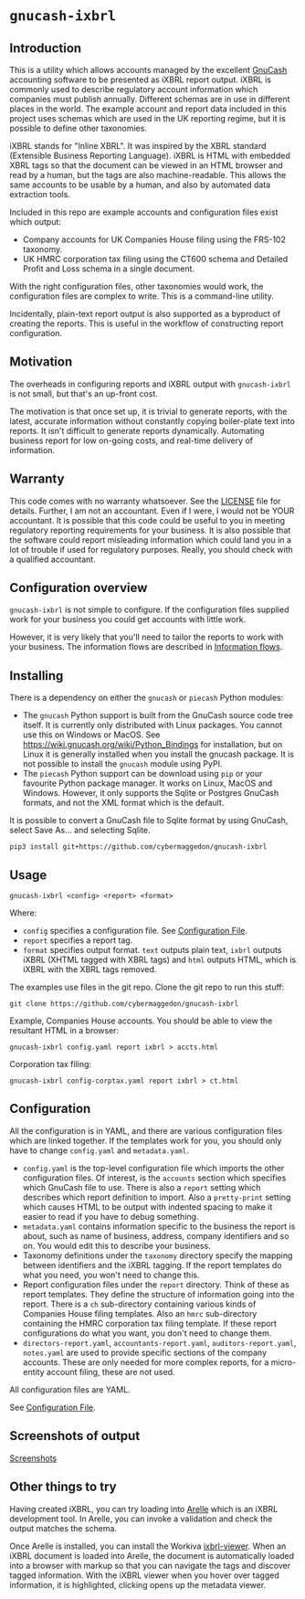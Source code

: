 
# `gnucash-ixbrl`

## Introduction

This is a utility which allows accounts managed by the excellent
[GnuCash](gnucash.org) accounting software to be presented as iXBRL
report output.  iXBRL is commonly used to describe regulatory account
information which companies must publish annually.  Different schemas are
in use in different places in the world.  The example account and report
data included in this project uses schemas which are used in the UK
reporting regime, but it is possible to define other taxonomies.

iXBRL stands for "Inline XBRL".  It was inspired by the XBRL standard
(Extensible Business Reporting Language).  iXBRL is HTML with embedded XBRL
tags so that the document can be viewed in an HTML browser and read by
a human, but the tags are also machine-readable.  This allows the same
accounts to be usable by a human, and also by automated data extraction tools.

Included in this repo are example accounts and configuration files exist
which output:
- Company accounts for UK Companies House filing using the FRS-102 taxonomy.
- UK HMRC corporation tax filing using the CT600 schema and Detailed Profit
  and Loss schema in a single document.

With the right configuration files, other taxonomies would work, the
configuration files are complex to write.  This is a command-line utility.

Incidentally, plain-text report output is also supported as a byproduct of
creating the reports.  This is useful in the workflow of constructing
report configuration.

## Motivation

The overheads in configuring reports and iXBRL output with `gnucash-ixbrl`
is not small, but that's an up-front cost.

The motivation is that once set up, it is trivial to generate reports,
with the latest, accurate information without constantly copying boiler-plate
text into reports.  It isn't difficult to generate reports dynamically.
Automating business report for low on-going costs, and real-time delivery of
information.

## Warranty

This code comes with no warranty whatsoever.  See the [LICENSE](LICENCE) file
for details.  Further, I am not an accountant.  Even if I were, I would not be
YOUR accountant.  It is possible that this code could be useful to you in
meeting regulatory reporting requirements for your business.  It is also
possible that the software could report misleading information which could
land you in a lot of trouble if used for regulatory purposes.  Really, you
should check with a qualified accountant.

## Configuration overview

`gnucash-ixbrl` is not simple to configure.  If the configuration files
supplied work for your business you could get accounts with little work.

However, it is very likely that you'll need to tailor the reports to work
with your business.  The information flows are described
in [Information flows](docs/information-flows.md).

## Installing

There is a dependency on either the `gnucash` or `piecash` Python modules:

- The `gnucash` Python support is built from the GnuCash source code tree
  itself.  It is currently only distributed with Linux packages.  You cannot
  use this on Windows or MacOS.  See
  <https://wiki.gnucash.org/wiki/Python_Bindings> for installation, but on
  Linux it is generally installed when you install the gnucash package.
  It is not possible to install the `gnucash` module using PyPI.
- The `piecash` Python support can be download using `pip` or your favourite
  Python package manager.  It works on Linux, MacOS and Windows.  However,
  it only supports the Sqlite or Postgres GnuCash formats, and not the
  XML format which is the default.

It is possible to convert a GnuCash file to Sqlite format by using
GnuCash, select Save As... and selecting Sqlite.

```
pip3 install git+https://github.com/cybermaggedon/gnucash-ixbrl
```

## Usage

```
gnucash-ixbrl <config> <report> <format>
```

Where:
- `config` specifies a configuration file.  See
  [Configuration File](docs/config.md).
- `report` specifies a report tag.
- `format` specifies output format.  `text` outputs plain text, `ixbrl`
  outputs iXBRL (XHTML tagged with XBRL tags) and `html` outputs HTML, which
  is iXBRL with the XBRL tags removed.

The examples use files in the git repo.  Clone the git repo to run this
stuff:

```
git clone https://github.com/cybermaggedon/gnucash-ixbrl
```

Example, Companies House accounts. You should be able to view the resultant
HTML in a browser:

```
gnucash-ixbrl config.yaml report ixbrl > accts.html
```

Corporation tax filing:

```
gnucash-ixbrl config-corptax.yaml report ixbrl > ct.html
```

## Configuration

All the configuration is in YAML, and there are various configuration
files which are linked together.  If the templates work for you, you should
only have to change `config.yaml` and `metadata.yaml`.

- `config.yaml` is the top-level configuration file which imports the
  other configuration files.  Of interest, is the `accounts` section which
  specifies which GnuCash file to use.  There is also a `report` setting
  which describes which report definition to import.  Also a `pretty-print`
  setting which causes HTML to be output with indented spacing to make it
  easier to read if you have to debug something.
- `metadata.yaml` contains information specific to the business the report
  is about, such as name of business, address, company identifiers and so
  on.  You would edit this to describe your business.
- Taxonomy definitions under the `taxonomy` directory specify the mapping
  between identifiers and the iXBRL tagging.  If the report templates do
  what you need, you won't need to change this.
- Report configuration files under the `report` directory.  Think of these
  as report templates. They define the structure of information going into
  the report.  There is a `ch` sub-directory containing various kinds of
  Companies House filing templates.  Also an `hmrc` sub-directory containing
  the HMRC corporation tax filing template.  If these report configurations do
  what you want, you don't need to change them.
- `directors-report.yaml`, `accountants-report.yaml`, `auditors-report.yaml`,
  `notes.yaml` are used to provide specific sections of the company accounts.
  These are only needed for more complex reports, for a micro-entity account
  filing, these are not used.

All configuration files are YAML.

See [Configuration File](docs/config.md).

## Screenshots of output

[Screenshots](docs/screenshots.md)

## Other things to try

Having created iXBRL, you can try loading into
[Arelle](https://arelle.org/arelle/) which is an iXBRL development tool.
In Arelle, you can invoke a validation and check the output matches the
schema.

Once Arelle is installed, you can install the Workiva
[ixbrl-viewer](https://github.com/Workiva/ixbrl-viewer).  When an iXBRL
document is loaded into Arelle, the document is automatically loaded into
a browser with markup so that you can navigate the tags and discover tagged
information.  With the iXBRL viewer when you hover over tagged information,
it is highlighted, clicking opens up the metadata viewer.

